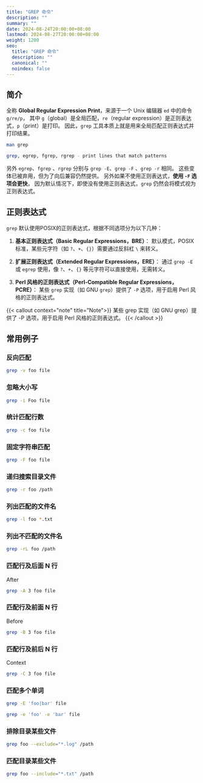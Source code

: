 ```yaml
---
title: "GREP 命令"
description: ""
summary: ""
date: 2024-08-24T20:00:00+08:00
lastmod: 2024-08-27T20:00:00+08:00
weight: 1200
seo:
  title: "GREP 命令"
  description: ""
  canonical: ""
  noindex: false
---
```


## 简介

全称 **Global Regular Expression Print**，来源于一个 Unix 编辑器 `ed` 中的命令 `g/re/p`，
其中 `g`（global）是全局匹配，`re`（regular expression）是正则表达式，`p`（print）是打印。
因此，`grep` 工具本质上就是用来全局匹配正则表达式并打印结果。

```bash {frame="none"}
man grep
```

```bash {frame="none"}
grep, egrep, fgrep, rgrep - print lines that match patterns
```

另外 `egrep`、`fgrep` 、`rgrep` 分别与 `grep -E`、`grep -F` 、`grep -r` 相同。
这些变体已被弃用，但为了向后兼容仍然提供。
另外如果不使用正则表达式，**使用 `-F` 选项会更快**，
因为默认情况下，即使没有使用正则表达式，`grep`  仍然会将模式视为正则表达式。

## 正则表达式

`grep` 默认使用POSIX的正则表达式，根据不同选项分为以下几种：

1. **基本正则表达式（Basic Regular Expressions，BRE）**：
默认模式，POSIX 标准，某些元字符（如 `?`、`+`、`{}`）需要通过反斜杠 `\` 来转义。

2. **扩展正则表达式（Extended Regular Expressions，ERE）**：
通过 `grep -E` 或 `egrep` 使用，像 `?`、`+`、`{}` 等元字符可以直接使用，无需转义。

3. **Perl 风格的正则表达式（Perl-Compatible Regular Expressions，PCRE）**：
某些 `grep` 实现（如 GNU `grep`）提供了 `-P` 选项，用于启用 Perl 风格的正则表达式。

{{< callout context="note" title="Note">}}
某些 grep 实现（如 GNU grep）提供了 -P 选项，用于启用 Perl 风格的正则表达式。
{{< /callout >}}

## 常用例子

### 反向匹配

```bash {frame="none"}
grep -v foo file
```

### 忽略大小写

```bash {frame="none"}
grep -i Foo file
```

### 统计匹配行数

```bash {frame="none"}
grep -c foo file
```

### 固定字符串匹配

```bash {frame="none"}
grep -F foo file
```

### 递归搜索目录文件

```bash {frame="none"}
grep -r foo /path
```

### 列出匹配的文件名

```bash {frame="none"}
grep -l foo *.txt
```

### 列出不匹配的文件名

```bash {frame="none"}
grep -rL foo /path
```

### 匹配行及后面 N 行

After

```bash {frame="none"}
grep -A 3 foo file
```

### 匹配行及前面 N 行

Before

```bash {frame="none"}
grep -B 3 foo file
```

### 匹配行及前后 N 行

Context

```bash {frame="none"}
grep -C 3 foo file
```

### 匹配多个单词

```bash {frame="none"}
grep -E 'foo|bar' file
```

```bash {frame="none"}
grep -e 'foo' -e 'bar' file
```

### 排除目录某些文件

```bash {frame="none"}
grep foo --exclude="*.log" /path
```

### 匹配目录某些文件

```bash {frame="none"}
grep foo --include="*.txt" /path
```
